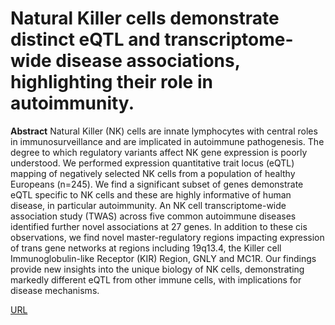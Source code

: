 # Natural Killer cells demonstrate distinct eQTL and transcriptome-wide disease associations, highlighting their role in autoimmunity.

**Abstract**
Natural Killer (NK) cells are innate lymphocytes with central roles in immunosurveillance and are implicated in autoimmune pathogenesis. The degree to which regulatory variants affect NK gene expression is poorly understood. We performed expression quantitative trait locus (eQTL) mapping of negatively selected NK cells from a population of healthy Europeans (n=245). We find a significant subset of genes demonstrate eQTL specific to NK cells and these are highly informative of human disease, in particular autoimmunity. An NK cell transcriptome-wide association study (TWAS) across five common autoimmune diseases identified further novel associations at 27 genes. In addition to these cis observations, we find novel master-regulatory regions impacting expression of trans gene networks at regions including 19q13.4, the Killer cell Immunoglobulin-like Receptor (KIR) Region, GNLY and MC1R. Our findings provide new insights into the unique biology of NK cells, demonstrating markedly different eQTL from other immune cells, with implications for disease mechanisms.

[URL](https://www.biorxiv.org/content/10.1101/2021.05.10.443088v1)

